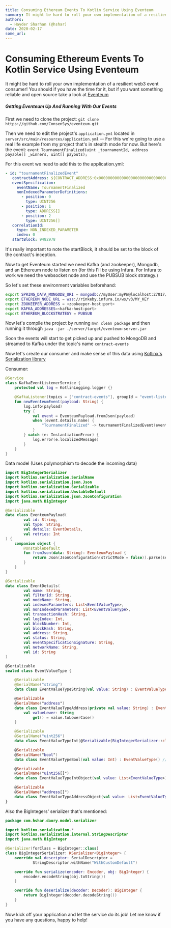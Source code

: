 ```yaml
---
title: Consuming Ethereum Events To Kotlin Service Using Eventeum
summary: It might be hard to roll your own implementation of a resilient web3 event consumer! You should if you have the time for it, but if you want something reliable
authors:
  - Hayder Sharhan (@hshar)
date: 2020-02-17
some_url: 
---
```


# Consuming Ethereum Events To Kotlin Service Using Eventeum


It might be hard to roll your own implementation of a resilient web3 event consumer! You should if you have the time for it, but if you want something reliable and open source take a look at [Eventeum](https://github.com/ConsenSys/eventeum)

##### Getting Eventeum Up And Running With Our Events
First we need to clone the project: `git clone https://github.com/ConsenSys/eventeum.git`

Then we need to edit the project's `application.yml` located in `server/src/main/resources/application.yml` -- For this we're going to use a real life example from my project that's in stealth mode for now. But here's the event: `event TournamentFinalized(uint _tournamentId, address payable[] _winners, uint[] payouts);`

For this event we need to add this to the application.yml:

```yaml
- id: "tournamentFinalizedEvent"
   contractAddress: ${CONTRACT_ADDRESS:0x00000000000000000000000000000000000000000}
   eventSpecification:
     eventName: TournamentFinalized
     nonIndexedParameterDefinitions:
       - position: 0
         type: UINT256
       - position: 1
         type: ADDRESS[]
       - position: 2
         type: UINT256[]
   correlationId:
     type: NON_INDEXED_PARAMETER
     index: 0
   startBlock: 9482978
```

It's really important to note the startBlock, it should be set to the block of the contract's inception.

Now to get Eventeum started we need Kafka (and zookeeper), Mongodb, and an Ethereum node to listen on (for this I'll be using Infura. For Infura to work we need the websocket node and use the PUBSUB block strategy.)

So let's set these environment variables beforehand:

```bash
export SPRING_DATA_MONGODB_URI = mongodb://myUser:myPW@localhost:27017/myDB
export ETHEREUM_NODE_URL = wss://rinkeby.infura.io/ws/v3/MY_KEY
export ZOOKEEPER_ADDRESS = <zookeeper-host:port>
export KAFKA_ADDRESSES=<kafka-host:port>
export ETHEREUM_BLOCKSTRATEGY = PUBSUB
```

Now let's compile the project by running `mvn clean package` and then running it through `java -jar ./server/target/eventeum-server.jar`

Soon the events will start to get picked up and pushed to MongoDB and streamed to Kafka under the topic's name `contract-events`

Now let's create our consumer and make sense of this data using [Kotlinx's Serialization library](https://github.com/Kotlin/kotlinx.serialization)

Consumer:

```kotlin
@Service
class KafkaEventListenerService {
    protected val log = KotlinLogging.logger {}

    @KafkaListener(topics = ["contract-events"], groupId = "event-listener")
    fun newEventeumEvent(payload: String) {
        log.info(payload)
        try {
            val event = EventeumPayload.fromJson(payload)
            when (event.details.name) {
                "TournamentFinalized" -> tournamentFinalizedEvent(event) // A function to be implemented
            }
        } catch (e: InstantiationError) {
            log.error(e.localizedMessage)
        }
    }
}
```

Data model (Uses polymorphism to decode the incoming data)

```kotlin
import BigIntegerSerializer
import kotlinx.serialization.SerialName
import kotlinx.serialization.json.Json
import kotlinx.serialization.Serializable
import kotlinx.serialization.UnstableDefault
import kotlinx.serialization.json.JsonConfiguration
import java.math.BigInteger

@Serializable
data class EventeumPayload(
        val id: String,
        val type: String,
        val details: EventDetails,
        val retries: Int
) {
    companion object {
        @UnstableDefault
        fun fromJson(data: String): EventeumPayload {
            return Json(JsonConfiguration(strictMode = false)).parse(serializer(), data)
        }
    }
}

@Serializable
data class EventDetails(
        val name: String,
        val filterId: String,
        val nodeName: String,
        val indexedParameters: List<EventValueType>,
        val nonIndexedParameters: List<EventValueType>,
        val transactionHash: String,
        val logIndex: Int,
        val blockNumber: Int,
        val blockHash: String,
        val address: String,
        val status: String,
        val eventSpecificationSignature: String,
        val networkName: String,
        val id: String
)

@Serializable
sealed class EventValueType {

    @Serializable
    @SerialName("string")
    data class EventValueTypeString(val value: String) : EventValueType()

    @Serializable
    @SerialName("address")
    data class EventValueTypeAddress(private val value: String) : EventValueType() {
        val valueLower: String
            get() = value.toLowerCase()
    }

    @Serializable
    @SerialName("uint256")
    data class EventValueTypeInt(@Serializable(BigIntegerSerializer::class) val value: BigInteger) : EventValueType()

    @Serializable
    @SerialName("bool")
    data class EventValueTypeBool(val value: Int) : EventValueType() // Temporary fix until Eventeum supports true and false booleans

    @Serializable
    @SerialName("uint256[]")
    data class EventValueTypeIntObject(val value: List<EventValueType>) : EventValueType()

    @Serializable
    @SerialName("address[]")
    data class EventValueTypeAddressObject(val value: List<EventValueType>) : EventValueType()
}
```

Also the BigIntegers' serializer that's mentioned:

```kotlin
package com.hshar.daory.model.serializer

import kotlinx.serialization.*
import kotlinx.serialization.internal.StringDescriptor
import java.math.BigInteger

@Serializer(forClass = BigInteger::class)
class BigIntegerSerializer: KSerializer<BigInteger> {
    override val descriptor: SerialDescriptor =
            StringDescriptor.withName("WithCustomDefault")

    override fun serialize(encoder: Encoder, obj: BigInteger) {
        encoder.encodeString(obj.toString())
    }

    override fun deserialize(decoder: Decoder): BigInteger {
        return BigInteger(decoder.decodeString())
    }
}
```

Now kick off your application and let the service do its job! Let me know if you have any questions, happy to help!